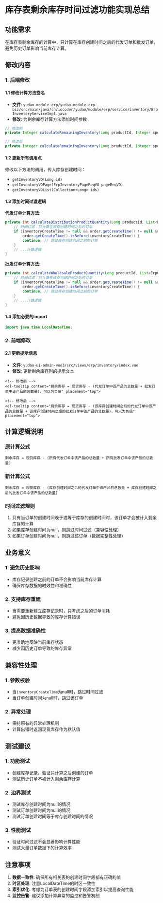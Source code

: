 # 库存表剩余库存时间过滤功能实现总结

## 功能需求
在库存表剩余库存的计算中，只计算在库存创建时间之后的代发订单和批发订单，避免历史订单影响当前库存计算。

## 修改内容

### 1. 后端修改

#### 1.1 修改计算方法签名
- **文件**: `yudao-module-erp/yudao-module-erp-biz/src/main/java/cn/iocoder/yudao/module/erp/service/inventory/ErpInventoryServiceImpl.java`
- **修改**: 为剩余库存计算方法添加时间参数

```java
// 修改前
private Integer calculateRemainingInventory(Long productId, Integer spotInventory)

// 修改后
private Integer calculateRemainingInventory(Long productId, Integer spotInventory, LocalDateTime inventoryCreateTime)
```

#### 1.2 更新所有调用点
修改以下方法的调用，传入库存创建时间：
- `getInventoryVO(Long id)`
- `getInventoryVOPage(ErpInventoryPageReqVO pageReqVO)`
- `getInventoryVOList(Collection<Long> ids)`

#### 1.3 添加时间过滤逻辑

**代发订单计算方法**:
```java
private int calculateDistributionProductQuantity(Long productId, List<ErpComboProductItemES> comboItems, LocalDateTime inventoryCreateTime) {
    // 时间过滤：只计算在库存创建时间之后的订单
    if (inventoryCreateTime != null && order.getCreateTime() != null && 
        order.getCreateTime().isBefore(inventoryCreateTime)) {
        continue; // 跳过库存创建时间之前的订单
    }
    // ...计算逻辑
}
```

**批发订单计算方法**:
```java
private int calculateWholesaleProductQuantity(Long productId, List<ErpComboProductItemES> comboItems, LocalDateTime inventoryCreateTime) {
    // 时间过滤：只计算在库存创建时间之后的订单
    if (inventoryCreateTime != null && order.getCreateTime() != null && 
        order.getCreateTime().isBefore(inventoryCreateTime)) {
        continue; // 跳过库存创建时间之前的订单
    }
    // ...计算逻辑
}
```

#### 1.4 添加必要的import
```java
import java.time.LocalDateTime;
```

### 2. 前端修改

#### 2.1 更新提示信息
- **文件**: `yudao-ui-admin-vue3/src/views/erp/inventory/index.vue`
- **修改**: 更新剩余库存列的提示文本

```vue
<!-- 修改前 -->
<el-tooltip content="剩余库存 = 现货库存 - (代发订单中该产品的总数量 + 批发订单中该产品的总数量)，可以为负值" placement="top">

<!-- 修改后 -->
<el-tooltip content="剩余库存 = 现货库存 - (该库存创建时间之后的代发订单中该产品的总数量 + 该库存创建时间之后的批发订单中该产品的总数量)，可以为负值" placement="top">
```

## 计算逻辑说明

### 原计算公式
```
剩余库存 = 现货库存 - (所有代发订单中该产品的总数量 + 所有批发订单中该产品的总数量)
```

### 新计算公式
```
剩余库存 = 现货库存 - (库存创建时间之后的代发订单中该产品的总数量 + 库存创建时间之后的批发订单中该产品的总数量)
```

### 时间过滤规则
1. 只有当订单的创建时间晚于或等于库存的创建时间时，该订单才会被计入剩余库存的计算
2. 如果库存创建时间为null，则跳过时间过滤（兼容性处理）
3. 如果订单创建时间为null，则跳过该订单（数据完整性处理）

## 业务意义

### 1. 避免历史影响
- 库存记录创建之前的订单不会影响当前库存计算
- 确保库存数据的时效性和准确性

### 2. 支持库存重建
- 当需要重新建立库存记录时，只考虑之后的订单消耗
- 避免因历史数据导致的库存计算错误

### 3. 提高数据准确性
- 更准确地反映当前库存状态
- 减少因历史订单导致的库存异常

## 兼容性处理

### 1. 参数校验
- 当`inventoryCreateTime`为null时，跳过时间过滤
- 当订单创建时间为null时，跳过该订单

### 2. 异常处理
- 保持原有的异常处理机制
- 计算出错时返回现货库存作为默认值

## 测试建议

### 1. 功能测试
- 创建库存记录，验证只计算之后创建的订单
- 测试历史订单不被计入剩余库存计算

### 2. 边界测试
- 测试库存创建时间为null的情况
- 测试订单创建时间为null的情况
- 测试订单创建时间等于库存创建时间的情况

### 3. 性能测试
- 验证时间过滤不会显著影响计算性能
- 测试大量订单数据下的计算效率

## 注意事项

1. **数据一致性**: 确保所有相关表的创建时间字段都有正确的值
2. **时区处理**: 注意LocalDateTime的时区一致性
3. **索引优化**: 考虑为订单表的创建时间字段添加索引以提高查询性能
4. **监控告警**: 建议添加计算异常的监控和告警机制 